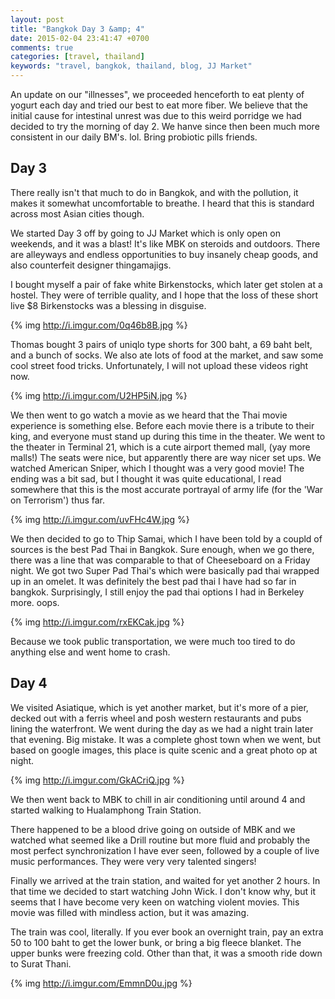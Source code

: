 ```yaml
---
layout: post
title: "Bangkok Day 3 &amp; 4"
date: 2015-02-04 23:41:47 +0700
comments: true
categories: [travel, thailand]
keywords: "travel, bangkok, thailand, blog, JJ Market"
---
```


An update on our "illnesses", we proceeded henceforth to eat plenty of yogurt each day and tried our best to eat more fiber. We believe that the initial cause for intestinal unrest was due to this weird porridge we had decided to try the morning of day 2. We hanve since then been much more consistent in our daily BM's. lol. Bring probiotic pills friends. 

## Day 3

There really isn't that much to do in Bangkok, and with the pollution, it makes it somewhat uncomfortable to breathe. I heard that this is standard across most Asian cities though. 

We started Day 3 off by going to JJ Market which is only open on weekends, and it was a blast! It's like MBK on steroids and outdoors. There are alleyways and endless opportunities to buy insanely cheap goods, and also counterfeit designer thingamajigs. 

I bought myself a pair of fake white Birkenstocks, which later get stolen at a hostel. They were of terrible quality, and I hope that the loss of these short live $8 Birkenstocks was a blessing in disguise. 

{% img http://i.imgur.com/0q46b8B.jpg %}

Thomas bought 3 pairs of uniqlo type shorts for 300 baht, a 69 baht belt, and a bunch of socks. We also ate lots of food at the market, and saw some cool street food tricks. Unfortunately, I will not upload these videos right now. 

{% img http://i.imgur.com/U2HP5iN.jpg %}

<!-- more -->

We then went to go watch a movie as we heard that the Thai movie experience is something else. Before each movie there is a tribute to their king, and everyone must stand up during this time in the theater. We went to the theater in Terminal 21, which is a cute airport themed mall, (yay more malls!) The seats were nice, but apparently there are way nicer set ups. We watched American Sniper, which I thought was a very good movie! The ending was a bit sad, but I thought it was quite educational, I read somewhere that this is the most accurate portrayal of army life (for the 'War on Terrorism') thus far. 

{% img http://i.imgur.com/uvFHc4W.jpg %}

We then decided to go to Thip Samai, which I have been told by a coupld of sources is the best Pad Thai in Bangkok. Sure enough, when we go there, there was a line that was comparable to that of Cheeseboard on a Friday night. We got two Super Pad Thai's which were basically pad thai wrapped up in an omelet. It was definitely the best pad thai I have had so far in bangkok. Surprisingly, I still enjoy the pad thai options I had in Berkeley more. oops. 

{% img http://i.imgur.com/rxEKCak.jpg %}

Because we took public transportation, we were much too tired to do anything else and went home to crash.

## Day 4

We visited Asiatique, which is yet another market, but it's more of a pier, decked out with a ferris wheel and posh western restaurants and pubs lining the waterfront. We went during the day as we had a night train later that evening. Big mistake. It was a complete ghost town when we went, but based on google images, this place is quite scenic and a great photo op at night. 

{% img http://i.imgur.com/GkACriQ.jpg %}

We then went back to MBK to chill in air conditioning until around 4 and started walking to Hualamphong Train Station.

There happened to be a blood drive going on outside of MBK and we watched what seemed like a Drill routine but more fluid and probably the most perfect synchronization I have ever seen, followed by a couple of live music performances. They were very very talented singers!

Finally we arrived at the train station, and waited for yet another 2 hours. In that time we decided to start watching John Wick. I don't know why, but it seems that I have become very keen on watching violent movies. This movie was filled with mindless action, but it was amazing. 

The train was cool, literally. If you ever book an overnight train, pay an extra 50 to 100 baht to get the lower bunk, or bring a big fleece blanket. The upper bunks were freezing cold. Other than that, it was a smooth ride down to Surat Thani. 

{% img http://i.imgur.com/EmmnD0u.jpg %}